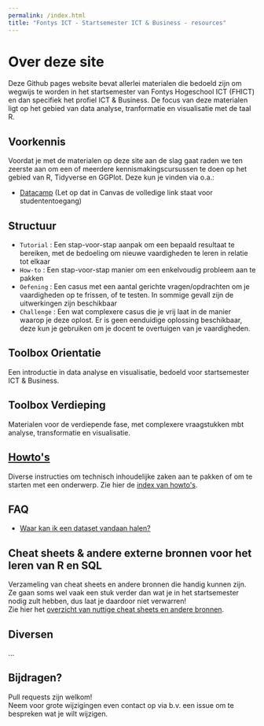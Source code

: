 ```yaml
---
permalink: /index.html
title: "Fontys ICT - Startsemester ICT & Business - resources"
---
```


# Over deze site

Deze Github pages website bevat allerlei materialen die bedoeld zijn om wegwijs te worden in het startsemester van Fontys Hogeschool ICT (FHICT) en dan specifiek het profiel ICT & Business. De focus van deze materialen ligt op het gebied van data analyse, tranformatie en visualisatie met de taal R.

## Voorkennis
Voordat je met de materialen op deze site aan de slag gaat raden we ten zeerste aan om een of meerdere kennismakingscursussen te doen op het gebied van R, Tidyverse en GGPlot. Deze kun je vinden via o.a.:  

- [Datacamp](https://www.datacamp.com/) (Let op dat in Canvas de volledige link staat voor studententoegang)

## Structuur
- `Tutorial` : Een stap-voor-stap aanpak om een bepaald resultaat te bereiken, met de bedoeling om nieuwe vaardigheden te leren in relatie tot elkaar
- `How-to` : Een stap-voor-stap manier om een enkelvoudig probleem aan te pakken
- `Oefening` : Een casus met een aantal gerichte vragen/opdrachten om je vaardigheden op te frissen, of te testen. In sommige gevall zijn de uitwerkingen zijn beschikbaar
- `Challenge` : Een wat complexere casus die je vrij laat in de manier waarop je deze oplost. Er is geen eenduidige oplossing beschikbaar, deze kun je gebruiken om je docent te overtuigen van je vaardigheden.

## Toolbox Orientatie
Een introductie in data analyse en visualisatie, bedoeld voor startsemester ICT & Business.

## Toolbox Verdieping
Materialen voor de verdiepende fase, met complexere vraagstukken mbt analyse, transformatie en visualisatie.

## [Howto's](index_howtos)
Diverse instructies om technisch inhoudelijke zaken aan te pakken of om te starten met een onderwerp. Zie hier de [index van howto's](index_howtos).

## FAQ
- [Waar kan ik een dataset vandaan halen?](datasets)

## Cheat sheets & andere externe bronnen voor het leren van R en SQL
Verzameling van cheat sheets en andere bronnen die handig kunnen zijn. Ze gaan soms wel vaak een stuk verder dan wat je in het startsemester nodig zult hebben, dus laat je daardoor niet verwarren!  
Zie hier het [overzicht van nuttige cheat sheets en andere bronnen](index_cheatsheets).

## Diversen
...

## Bijdragen?
Pull requests zijn welkom!  
Neem voor grote wijzigingen even contact op via b.v. een issue om te bespreken wat je wilt wijzigen.


